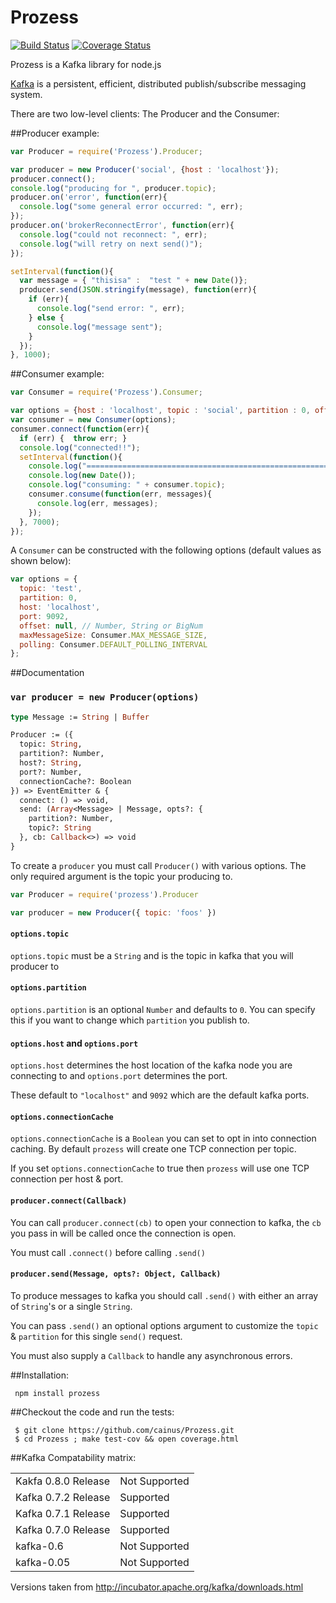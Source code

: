 Prozess
=======
[![Build
Status](https://secure.travis-ci.org/cainus/Prozess.png?branch=master)](http://travis-ci.org/cainus/Prozess)
[![Coverage Status](https://coveralls.io/repos/cainus/Prozess/badge.png?branch=master)](https://coveralls.io/r/cainus/Prozess)

Prozess is a Kafka library for node.js

[Kafka](http://incubator.apache.org/kafka/index.html) is a persistent, efficient, distributed publish/subscribe messaging system.

There are two low-level clients: The Producer and the Consumer:

##Producer example:

```javascript
var Producer = require('Prozess').Producer;

var producer = new Producer('social', {host : 'localhost'});
producer.connect();
console.log("producing for ", producer.topic);
producer.on('error', function(err){
  console.log("some general error occurred: ", err);  
});
producer.on('brokerReconnectError', function(err){
  console.log("could not reconnect: ", err);  
  console.log("will retry on next send()");  
});

setInterval(function(){
  var message = { "thisisa" :  "test " + new Date()};
  producer.send(JSON.stringify(message), function(err){
    if (err){
      console.log("send error: ", err);
    } else {
      console.log("message sent");
    }
  });
}, 1000);
```

##Consumer example:

```javascript
var Consumer = require('Prozess').Consumer;

var options = {host : 'localhost', topic : 'social', partition : 0, offset : 0};
var consumer = new Consumer(options);
consumer.connect(function(err){
  if (err) {  throw err; }
  console.log("connected!!");
  setInterval(function(){
    console.log("===================================================================");
    console.log(new Date());
    console.log("consuming: " + consumer.topic);
    consumer.consume(function(err, messages){
      console.log(err, messages);
    });
  }, 7000);
});

```

A `Consumer` can be constructed with the following options (default values as
shown below):

```javascript
var options = {
  topic: 'test',
  partition: 0,
  host: 'localhost',
  port: 9092,
  offset: null, // Number, String or BigNum
  maxMessageSize: Consumer.MAX_MESSAGE_SIZE,
  polling: Consumer.DEFAULT_POLLING_INTERVAL
};
```

##Documentation

### `var producer = new Producer(options)`

```ocaml
type Message := String | Buffer

Producer := ({
  topic: String,
  partition?: Number,
  host?: String,
  port?: Number,
  connectionCache?: Boolean
}) => EventEmitter & {
  connect: () => void,
  send: (Array<Message> | Message, opts?: {
    partition?: Number,
    topic?: String
  }, cb: Callback<>) => void
}
```

To create a `producer` you must call `Producer()` with various
  options. The only required argument is the topic your
  producing to.
  
```js
var Producer = require('prozess').Producer

var producer = new Producer({ topic: 'foos' })
```

#### `options.topic`

`options.topic` must be a `String` and is the topic
  in kafka that you will producer to
  
#### `options.partition`

`options.partition` is an optional `Number` and 
  defaults to `0`. You can specify this if you want
  to change which `partition` you publish to.
  
#### `options.host` and `options.port`

`options.host` determines the host location of the
  kafka node you are connecting to and `options.port`
  determines the port.
  
These default to `"localhost"` and `9092` which are 
  the default kafka ports.
  
#### `options.connectionCache`

`options.connectionCache` is a `Boolean` you can set
  to opt in into connection caching. By default `prozess`
  will create one TCP connection per topic.
  
If you set `options.connectionCache` to true then 
  `prozess` will use one TCP connection per host & port.
  
#### `producer.connect(Callback)`

You can call `producer.connect(cb)` to open your connection
  to kafka, the `cb` you pass in will be called once the
  connection is open.
  
You must call `.connect()` before calling `.send()`

#### `producer.send(Message, opts?: Object, Callback)`

To produce messages to kafka you should call `.send()` with
  either an array of `String`'s or a single `String`.
  
You can pass `.send()` an optional options argument to 
  customize the `topic` & `partition` for this single `send()`
  request.
  
You must also supply a `Callback` to handle any asynchronous
  errors.

##Installation:

     npm install prozess

##Checkout the code and run the tests:

     $ git clone https://github.com/cainus/Prozess.git
     $ cd Prozess ; make test-cov && open coverage.html


##Kafka Compatability matrix:

<table>
  <tr>
     <td>Kakfa 0.8.0 Release</td><td>Not Supported</td>
  </tr>
  <tr>
    <td>Kafka 0.7.2 Release</td><td>Supported</td>
  <tr>
    <td>Kafka 0.7.1 Release</td><td>Supported</td>
  <tr>
    <td>Kafka 0.7.0 Release</td><td>Supported</td>
  <tr>
    <td>kafka-0.6</td><td>Not Supported</td>
  <tr>
    <td>kafka-0.05</td><td>Not Supported</td>
</table>

Versions taken from http://incubator.apache.org/kafka/downloads.html
